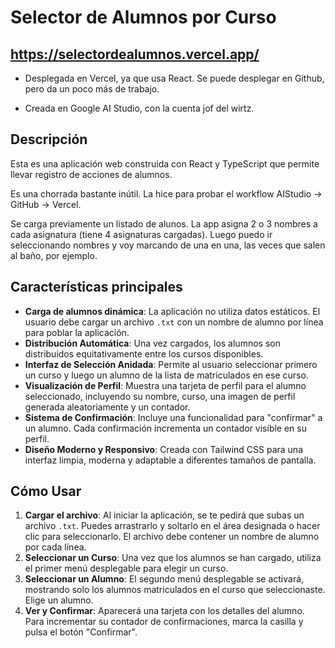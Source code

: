 # Selector de Alumnos por Curso

## https://selectordealumnos.vercel.app/

- Desplegada en Vercel, ya que usa React. Se puede desplegar en Github, pero da un poco más de trabajo.

- Creada en Google AI Studio, con la cuenta jof del wirtz. 

## Descripción

Esta es una aplicación web construida con React y TypeScript que permite llevar registro de acciones de alumnos.

Es una chorrada bastante inútil. La hice para probar el workflow AIStudio -> GitHub -> Vercel.

Se carga previamente un listado de alunos. La app asigna 2 o 3 nombres a cada asignatura (tiene 4 asignaturas cargadas). Luego puedo ir seleccionando nombres y voy marcando de una en una, las veces que salen al baño, por ejemplo.

## Características principales

-   **Carga de alumnos dinámica**: La aplicación no utiliza datos estáticos. El usuario debe cargar un archivo `.txt` con un nombre de alumno por línea para poblar la aplicación.
-   **Distribución Automática**: Una vez cargados, los alumnos son distribuidos equitativamente entre los cursos disponibles.
-   **Interfaz de Selección Anidada**: Permite al usuario seleccionar primero un curso y luego un alumno de la lista de matriculados en ese curso.
-   **Visualización de Perfil**: Muestra una tarjeta de perfil para el alumno seleccionado, incluyendo su nombre, curso, una imagen de perfil generada aleatoriamente y un contador.
-   **Sistema de Confirmación**: Incluye una funcionalidad para "confirmar" a un alumno. Cada confirmación incrementa un contador visible en su perfil.
-   **Diseño Moderno y Responsivo**: Creada con Tailwind CSS para una interfaz limpia, moderna y adaptable a diferentes tamaños de pantalla.

## Cómo Usar

1.  **Cargar el archivo**: Al iniciar la aplicación, se te pedirá que subas un archivo `.txt`. Puedes arrastrarlo y soltarlo en el área designada o hacer clic para seleccionarlo. El archivo debe contener un nombre de alumno por cada línea.
2.  **Seleccionar un Curso**: Una vez que los alumnos se han cargado, utiliza el primer menú desplegable para elegir un curso.
3.  **Seleccionar un Alumno**: El segundo menú desplegable se activará, mostrando solo los alumnos matriculados en el curso que seleccionaste. Elige un alumno.
4.  **Ver y Confirmar**: Aparecerá una tarjeta con los detalles del alumno. Para incrementar su contador de confirmaciones, marca la casilla y pulsa el botón "Confirmar".
